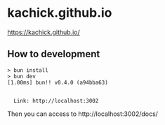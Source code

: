 # kachick.github.io

https://kachick.github.io/

## How to development

```console
> bun install
> bun dev
[1.00ms] bun!! v0.4.0 (a94bba63)


  Link: http://localhost:3002
```

Then you can access to http://localhost:3002/docs/
